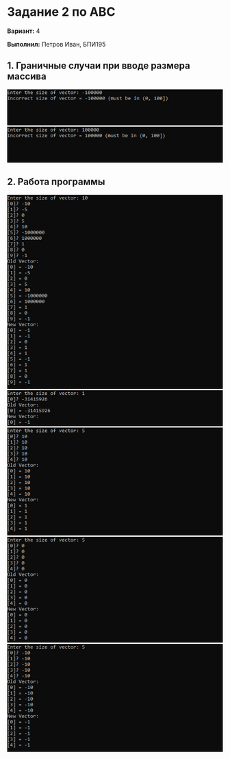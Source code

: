 # Задание 2 по АВС
**Вариант:** 4

**Выполнил:** Петров Иван, БПИ195

## 1. Граничные случаи при вводе размера массива
![negative_size](images/negative_size.png)
![big_size](images/big_size.png)

## 2. Работа программы
![1](images/test1.png)
![2](images/test2.png)
![3](images/test3.png)
![4](images/test4.png)
![5](images/test5.png)
